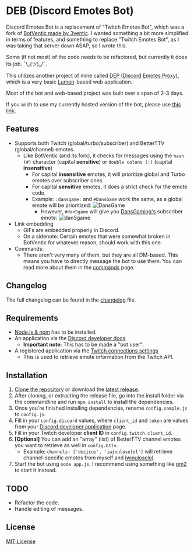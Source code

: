 # DEB (Discord Emotes Bot)
Discord Emotes Bot is a replacement of "Twitch Emotes Bot", which was a fork of [BotVentic made by 3ventic](https://github.com/3ventic/BotVentic).
I wanted something a bit more simplified in terms of features, and something to replace "Twitch Emotes Bot", as I was taking that server down ASAP, so I wrote this.

Some (if not most) of the code needs to be refactored, but currently it does its job. ¯\\\_(ツ)\_/¯.

This utilizes another project of mine called [DEP (Discord Emotes Proxy)](https://github.com/Decicus/DEP), which is a very basic [Lumen](https://lumen.laravel.com/)-based web application.

Most of the bot and web-based project was built over a span of 2-3 days.

If you wish to use my currently hosted version of the bot, please use [this link](https://discordapp.com/oauth2/authorize?client_id=218423098494550018&scope=bot&permissions=19456).

## Features
- Supports both Twitch (global/turbo/subscriber) and BetterTTV (global/channel) emotes.
    - Like BotVentic (and its fork), it checks for messages using the `hash (#)` character (capital **sensitive**) or `double colons (:)` (capital **insensitive**)
        - For capital **insensitive** emotes, it will prioritize global and Turbo emotes over subscriber ones.
        - For capital **sensitive** emotes, it does a strict check for the emote code.
        - Example: `:dansgame:` and `#DansGame` work the same, as a global emote will be prioritized: ![DansGame](https://static-cdn.jtvnw.net/emoticons/v1/33/1.0)
            - However, `#danSgame` will give you [DansGaming's](https://www.twitch.tv/dansgaming) subscriber emote: ![danSgame](https://static-cdn.jtvnw.net/emoticons/v1/109603/1.0)
- Link embedding
    - GIFs are embedded properly in Discord.
    - On a sidenote: Certain emotes that were somewhat broken in BotVentic for whatever reason, should work with this one.
- Commands:
    - There aren't very many of them, but they are all DM-based. This means you have to directly message the bot to use them. You can read more about them in the [commands](COMMANDS.md) page.

## Changelog
The full changelog can be found in the [changelog](CHANGELOG.md) file.

## Requirements
- [Node.js & npm](https://nodejs.org/) has to be installed.
- An application via the [Discord developer docs](https://discordapp.com/developers/docs/intro).
    - **Important note:** This has to be made a "bot user".
- A registered application via the [Twitch connections settings](https://www.twitch.tv/settings/connections)
    - This is used to retrieve emote information from the Twitch API.

## Installation
1. [Clone the repository](https://help.github.com/articles/cloning-a-repository/) or download the [latest release](https://github.com/Decicus/DEB/releases/latest).
2. After cloning, or extracting the release file, go into the install folder via the commandline and run `npm install` to install the dependencies.
3. Once you're finished installing dependencies, rename `config.sample.js` to `config.js`.
4. Fill in your `config.discord` values, where `client_id` and `token` are values from your [Discord developer application](https://discordapp.com/developers/applications/me) page.
5. Fill in your Twitch developer **client ID** in `config.twitch.client_id`.
6. **[Optional]** You can add an "array" (list) of BetterTTV channel emotes you want to retrieve as well in `config.bttv`.
    - Example: `channels: ['decicus', 'iwinuloselol']` will retrieve channel-specific emotes from myself and [iwinuloselol](https://www.twitch.tv/iwinuloselol).
7. Start the bot using `node app.js`. I recommend using something like [pm2](https://github.com/Unitech/pm2) to start it instead.

## TODO
- Refactor the code.
- Handle editing of messages.

## License
[MIT License](LICENSE)
